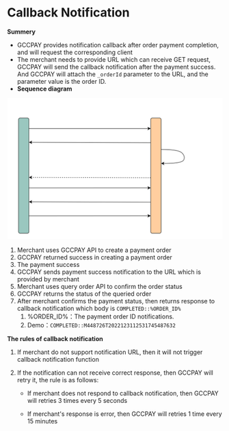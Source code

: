 # Callback Notification

**Summery**

- GCCPAY provides notification callback after order payment completion, and will request the corresponding client
- The merchant needs to provide URL which can receive GET request, GCCPAY will send the callback notification after the payment success. And GCCPAY will attach the `_orderId` parameter to the URL, and the parameter value is the order ID.
- **Sequence diagram**

![img](../_media/callback-notification.svg)

1. Merchant uses GCCPAY API to create a payment order
2. GCCPAY returned success in creating a payment order
3. The payment success
4. GCCPAY sends payment success notification to the URL which is provided by merchant
5. Merchant uses query order API to confirm the order status
6.  GCCPAY returns the status of the queried order
7. After merchant confirms the payment status, then returns response to callback notification which body is `COMPLETED::%ORDER_ID%`
   1. %ORDER_ID%：The payment order ID notifications.
   2. Demo：`COMPLETED::M448726T2022123112531745487632`

**The rules of callback notification**

1. If merchant do not support notification URL, then it will not trigger callback notification function
2. If the notification can not receive correct response, then GCCPAY will retry it, the rule is as follows:

   - If merchant does not respond to callback notification, then GCCPAY will retries 3 times every 5 seconds

   - If merchant's response is error, then GCCPAY will retries 1 time every 15 minutes